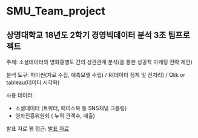 # SMU_Team_project

## 상명대학교 18년도 2학기 경영빅데이터 분석 **3조** 팀프로젝트

주제: 소셜데이터와 영화흥행도 간의 상관관계 분석(을 통한 성공적 마케팅 전략 제언)

분석 도구: 파이썬(자료 수집, 예측모델 수립) / R(데이터 정제 및 전처리) / Qlik or tableau(데이터 시각화)

사용 데이터: 
- 소셜데이터 (트위터, 페이스북 등 SNS채널 크롤링)
- 영화진흥위원회 ( 누적 관객수, 매출)

발표 자료 웹 접근:
<a href=https://www.slideshare.net/ssuser235af0/2018-2-3> 발표 자료 </a>

